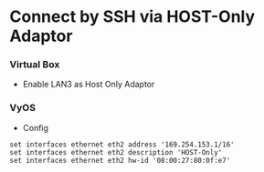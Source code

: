 # Connect by SSH via HOST-Only Adaptor
### Virtual Box
* Enable LAN3 as Host Only Adaptor

### VyOS
* Config
```
set interfaces ethernet eth2 address '169.254.153.1/16'
set interfaces ethernet eth2 description 'HOST-Only'
set interfaces ethernet eth2 hw-id '08:00:27:80:0f:e7'
```
